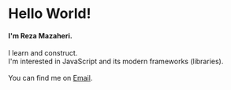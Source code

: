 # Hello World!

#### I'm Reza Mazaheri.

I learn and construct.
<br />
I'm interested in JavaScript and its modern frameworks (libraries).
<br />
<br />
You can find me on
[Email](mailto:rezamazaheri.email@gmail.com).
